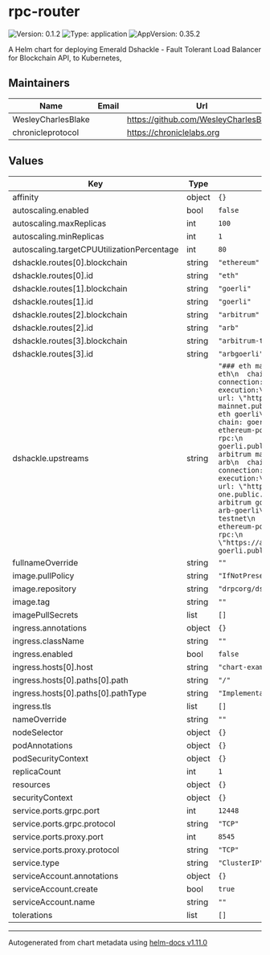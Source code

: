 # rpc-router

![Version: 0.1.2](https://img.shields.io/badge/Version-0.1.2-informational?style=flat-square) ![Type: application](https://img.shields.io/badge/Type-application-informational?style=flat-square) ![AppVersion: 0.35.2](https://img.shields.io/badge/AppVersion-0.35.2-informational?style=flat-square)

A Helm chart for deploying Emerald Dshackle - Fault Tolerant Load Balancer for Blockchain API, to Kubernetes,

## Maintainers

| Name | Email | Url |
| ---- | ------ | --- |
| WesleyCharlesBlake |  | <https://github.com/WesleyCharlesBlake> |
| chronicleprotocol |  | <https://chroniclelabs.org> |

## Values

| Key | Type | Default | Description |
|-----|------|---------|-------------|
| affinity | object | `{}` |  |
| autoscaling.enabled | bool | `false` |  |
| autoscaling.maxReplicas | int | `100` |  |
| autoscaling.minReplicas | int | `1` |  |
| autoscaling.targetCPUUtilizationPercentage | int | `80` |  |
| dshackle.routes[0].blockchain | string | `"ethereum"` |  |
| dshackle.routes[0].id | string | `"eth"` |  |
| dshackle.routes[1].blockchain | string | `"goerli"` |  |
| dshackle.routes[1].id | string | `"goerli"` |  |
| dshackle.routes[2].blockchain | string | `"arbitrum"` |  |
| dshackle.routes[2].id | string | `"arb"` |  |
| dshackle.routes[3].blockchain | string | `"arbitrum-testnet"` |  |
| dshackle.routes[3].id | string | `"arbgoerli"` |  |
| dshackle.upstreams | string | `"### eth mainnet\n- id: blastapi-eth\n  chain: ethereum\n  connection:\n    ethereum-pos:\n      execution:\n        rpc:\n          url: \"https://eth-mainnet.public.blastapi.io\"\n\n### eth goerli\n- id: blastapi-eth\n  chain: goerli\n  connection:\n    ethereum-pos:\n      execution:\n        rpc:\n          url: \"https://eth-goerli.public.blastapi.io\"\n\n### arbitrum mainnet\n- id: blastapi-arb\n  chain: arbitrum\n  connection:\n    ethereum-pos:\n      execution:\n        rpc:\n          url: \"https://arbitrum-one.public.blastapi.io\"\n\n### arbitrum goerli\n- id: blastapi-arb-goerli\n  chain: arbitrum-testnet\n  connection:\n    ethereum-pos:\n      execution:\n        rpc:\n          url: \"https://arbitrum-goerli.public.blastapi.io\"\n"` |  |
| fullnameOverride | string | `""` |  |
| image.pullPolicy | string | `"IfNotPresent"` |  |
| image.repository | string | `"drpcorg/dshackle"` |  |
| image.tag | string | `""` |  |
| imagePullSecrets | list | `[]` |  |
| ingress.annotations | object | `{}` |  |
| ingress.className | string | `""` |  |
| ingress.enabled | bool | `false` |  |
| ingress.hosts[0].host | string | `"chart-example.local"` |  |
| ingress.hosts[0].paths[0].path | string | `"/"` |  |
| ingress.hosts[0].paths[0].pathType | string | `"ImplementationSpecific"` |  |
| ingress.tls | list | `[]` |  |
| nameOverride | string | `""` |  |
| nodeSelector | object | `{}` |  |
| podAnnotations | object | `{}` |  |
| podSecurityContext | object | `{}` |  |
| replicaCount | int | `1` |  |
| resources | object | `{}` |  |
| securityContext | object | `{}` |  |
| service.ports.grpc.port | int | `12448` |  |
| service.ports.grpc.protocol | string | `"TCP"` |  |
| service.ports.proxy.port | int | `8545` |  |
| service.ports.proxy.protocol | string | `"TCP"` |  |
| service.type | string | `"ClusterIP"` |  |
| serviceAccount.annotations | object | `{}` |  |
| serviceAccount.create | bool | `true` |  |
| serviceAccount.name | string | `""` |  |
| tolerations | list | `[]` |  |

----------------------------------------------
Autogenerated from chart metadata using [helm-docs v1.11.0](https://github.com/norwoodj/helm-docs/releases/v1.11.0)
